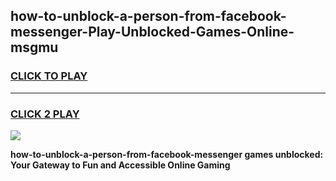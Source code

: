 
## how-to-unblock-a-person-from-facebook-messenger-Play-Unblocked-Games-Online-msgmu
<h3>
<a href="https://premium76.site?title=how-to-unblock-a-person-from-facebook-messenger&ref=25A">CLICK TO PLAY</a></h3>
<hr>

<h3>
<a href="https://premium76.site?title=how-to-unblock-a-person-from-facebook-messenger&ref=25A">CLICK 2 PLAY</a>
  
</h3>

<a href="https://premium76.site?title=how-to-unblock-a-person-from-facebook-messenger&ref=25A"><img src="https://clearcache.store/games.png"></a>


**how-to-unblock-a-person-from-facebook-messenger games unblocked: Your Gateway to Fun and Accessible Online Gaming**

